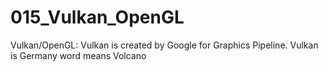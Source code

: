# 015_Vulkan_OpenGL
Vulkan/OpenGL: Vulkan is created by Google for Graphics Pipeline. Vulkan is Germany word means Volcano
